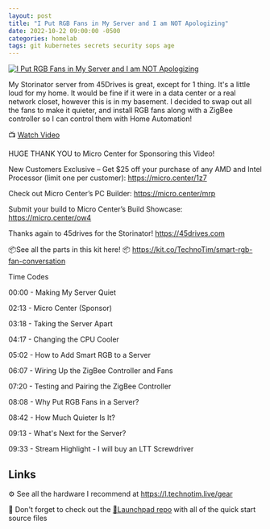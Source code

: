 ```yaml
---
layout: post
title: "I Put RGB Fans in My Server and I am NOT Apologizing"
date: 2022-10-22 09:00:00 -0500
categories: homelab
tags: git kubernetes secrets security sops age
---
```


[![I Put RGB Fans in My Server and I am NOT Apologizing](https://img.youtube.com/vi/zaAUn0QeKVo/0.jpg)](https://www.youtube.com/watch?v=zaAUn0QeKVo "I Put RGB Fans in My Server and I am NOT Apologizing")

My Storinator server from 45Drives is great, except for 1 thing.  It's a little loud for my home.  It would be fine if it were in a data center or a real network closet, however this is in my basement.  I decided to swap out all the fans to make it quieter, and install RGB fans along with a ZigBee controller so I can control them with Home Automation!

📺 [Watch Video](https://www.youtube.com/watch?v=zaAUn0QeKVo)

HUGE THANK YOU to Micro Center for Sponsoring this Video!

New Customers Exclusive – Get $25 off your purchase of any AMD and Intel Processor (limit one per customer): <https://micro.center/1z7>

Check out Micro Center’s PC Builder: <https://micro.center/mrp>

Submit your build to Micro Center’s Build Showcase: <https://micro.center/ow4>

Thanks again to 45drives for the Storinator!
<https://45drives.com>

📦See all the parts in this kit here! 📦
<https://kit.co/TechnoTim/smart-rgb-fan-conversation>

Time Codes

00:00 - Making My Server Quiet

02:13 - Micro Center (Sponsor)

03:18 - Taking the Server Apart

04:17 - Changing the CPU Cooler

05:02 - How to Add Smart RGB to a Server

06:07 - Wiring Up the ZigBee Controller and Fans

07:20 - Testing and Pairing the ZigBee Controller

08:08 - Why Put RGB Fans in a Server?

08:42 - How Much Quieter Is It?

09:13 - What's Next for the Server?

09:33 - Stream Highlight - I will buy an LTT Screwdriver

## Links

⚙️ See all the hardware I recommend at <https://l.technotim.live/gear>

🚀 Don't forget to check out the [🚀Launchpad repo](https://l.technotim.live/quick-start) with all of the quick start source files
